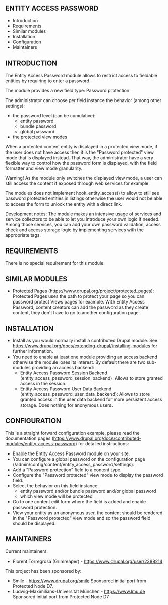 ENTITY ACCESS PASSWORD
----------------------

* Introduction
* Requirements
* Similar modules
* Installation
* Configuration
* Maintainers


INTRODUCTION
------------

The Entity Access Password module allows to restrict access to fieldable
entities by requiring to enter a password.

The module provides a new field type: Password protection.

The administrator can choose per field instance the behavior (among other
settings):
* the password level (can be cumulative):
  * entity password
  * bundle password
  * global password
* the protected view modes

When a protected content entity is displayed in a protected view mode, if the
user does not have access then it is the "Password protected" view mode that is
displayed instead. That way, the administrator have a very flexible way to
control how the password form is displayed, with the field formatter and view
mode granularity.

Warning! As the module only switches the displayed view mode, a user can still
access the content if exposed through web services for example.

The modules does not implement hook_entity_access() to allow to still see
password protected entities in listings otherwise the user would not be able to
access the form to unlock the entity with a direct link.

Development notes: The module makes an intensive usage of services and service
collectors to be able to let you introduce your own logic if needed. Among those
services, you can add your own password validation, access check and access
storage logic by implementing services with the appropriate tags.


REQUIREMENTS
------------

There is no special requirement for this module.


SIMILAR MODULES
---------------

 * Protected Pages (https://www.drupal.org/project/protected_pages):
   Protected Pages uses the path to protect your page so you can password
   protect Views pages for example. With Entity Access Password, content
   creators can add the password as they create content, they don't have to go
   to another configuration page.


INSTALLATION
------------

* Install as you would normally install a contributed Drupal module. See:
  https://www.drupal.org/docs/extending-drupal/installing-modules
  for further information.
* You need to enable at least one module providing an access backend otherwise
  the module loses its interest. By default there are two sub-modules providing
  an access backend:
  * Entity Access Password Session Backend
    (entity_access_password_session_backend): Allows to store granted access in
    the session.
  * Entity Access Password User Data Backend
    (entity_access_password_user_data_backend): Allows to store granted access
    in the user data backend for more persistent access storage. Does nothing
    for anonymous users.


CONFIGURATION
-------------

This is a straight forward configuration example, please read the documentation
pages (https://www.drupal.org/docs/contributed-modules/entity-access-password)
for detailed instructions:
* Enable the Entity Access Password module on your site.
* You can configure a global password on the configuration page
  (/admin/config/content/entity_access_password/settings).
* Add a "Password protection" field to a content type.
* Configure the "Password protected" view mode to display the password field.
* Select the behavior on this field instance:
  * entity password and/or bundle password and/or global password
  * which view mode will be protected
* Go to one content edit form where the field is added and enable
  password protection.
* View your entity as an anonymous user, the content should be rendered in the
  "Password protected" view mode and so the password field should be displayed.


MAINTAINERS
-----------

Current maintainers:
* Florent Torregrosa (Grimreaper) - https://www.drupal.org/user/2388214

This project has been sponsored by:
* Smile - https://www.drupal.org/smile
  Sponsored initial port from Protected Node D7.
* Ludwig-Maximilians-Universität München - https://www.lmu.de
  Sponsored initial port from Protected Node D7.
